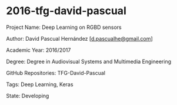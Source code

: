 # 2016-tfg-david-pascual

Project Name: Deep Learning on RGBD sensors

Author: David Pascual Hernández [d.pascualhe@gmail.com]

Academic Year: 2016/2017

Degree: Degree in Audiovisual Systems and Multimedia Engineering

GitHub Repositories: TFG-David-Pascual

Tags: Deep Learning, Keras

State: Developing 
